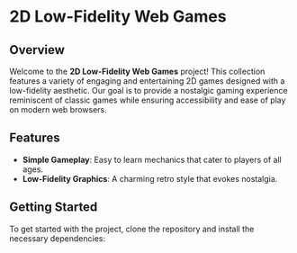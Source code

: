 # 2D Low-Fidelity Web Games

## Overview

Welcome to the **2D Low-Fidelity Web Games** project! This collection features a variety of engaging and entertaining 2D games designed with a low-fidelity aesthetic. Our goal is to provide a nostalgic gaming experience reminiscent of classic games while ensuring accessibility and ease of play on modern web browsers.

## Features

- **Simple Gameplay**: Easy to learn mechanics that cater to players of all ages.
- **Low-Fidelity Graphics**: A charming retro style that evokes nostalgia.
  
## Getting Started

To get started with the project, clone the repository and install the necessary dependencies:

